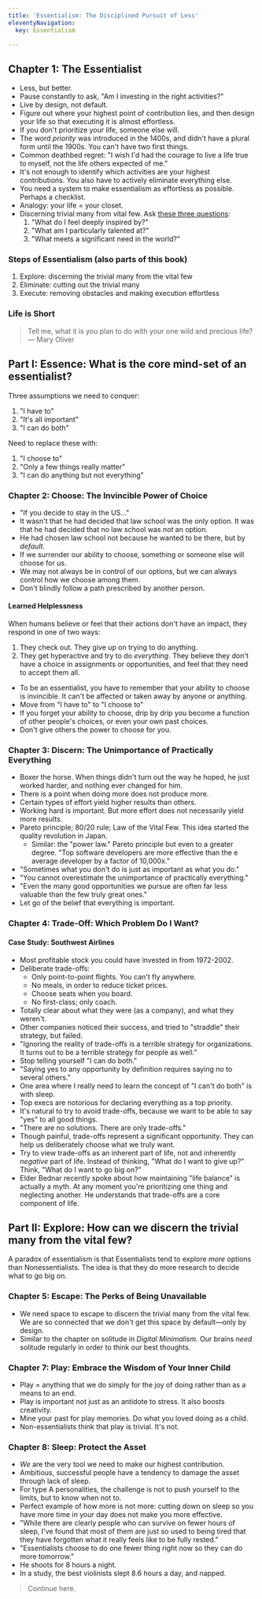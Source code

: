```yaml
---
title: 'Essentialism: The Disciplined Pursuit of Less'
eleventyNavigation:
  key: Essentialism

---
```

## Chapter 1: The Essentialist

* Less, but better.
* Pause constantly to ask, "Am I investing in the right activities?"
* Live by design, not default.
* Figure out where your highest point of contribution lies, and then design your life so that executing it is almost effortless.
* If you don't prioritize your life, someone else will.
* The word _priority_ was introduced in the 1400s, and didn't have a plural form until the 1900s. You can't have two first things.
* Common deathbed regret: "I wish I'd had the courage to live a life true to myself, not the life others expected of me."
* It's not enough to identify which activities are your highest contributions. You also have to actively eliminate everything else.
* You need a system to make essentialism as effortless as possible. Perhaps a checklist.
* Analogy: your life = your closet.
* Discerning trivial many from vital few. Ask [these three questions](three-questions):
  1. "What do I feel deeply inspired by?"
  2. "What am I particularly talented at?"
  3. "What meets a significant need in the world?"

### Steps of Essentialism (also parts of this book)

1. Explore: discerning the trivial many from the vital few
2. Eliminate: cutting out the trivial many
3. Execute: removing obstacles and making execution effortless

### Life is Short

> Tell me, what it is you plan to do
> with your one wild and precious life?
> — Mary Oliver

## Part I: Essence: What is the core mind-set of an essentialist?

Three assumptions we need to conquer:

1. "I have to"
2. "It's all important"
3. "I can do both"

Need to replace these with:

1. "I choose to"
2. "Only a few things really matter"
3. "I can do anything but not everything"

### Chapter 2: Choose: The Invincible Power of Choice

* "If you decide to stay in the US..."
* It wasn't that he had decided that law school was the only option. It was that he had decided that no law school was _not_ an option.
* He had chosen law school not because he wanted to be there, but by _default_.
* If we surrender our ability to choose, something or someone else will choose for us.
* We may not always be in control of our options, but we can always control how we choose among them.
* Don't blindly follow a path prescribed by another person.

#### Learned Helplessness

When humans believe or feel that their actions don't have an impact, they respond in one of two ways:

1. They check out. They give up on trying to do anything.
2. They get hyperactive and try to do _everything_. They believe they don't have a choice in assignments or opportunities, and feel that they need to accept them all.

* To be an essentialist, you have to remember that your ability to choose is invincible. It can't be affected or taken away by anyone or anything.
* Move from "I have to" to "I choose to"
* If you forget your ability to choose, drip by drip you become a function of other people's choices, or even your own past choices.
* Don't give others the power to choose for you.

### Chapter 3: Discern: The Unimportance of Practically Everything

* Boxer the horse. When things didn't turn out the way he hoped, he just worked harder, and nothing ever changed for him.
* There is a point when doing more does not produce more.
* Certain types of effort yield higher results than others.
* Working hard is important. But more effort does not necessarily yield more results.
* Pareto principle; 80/20 rule; Law of the Vital Few. This idea started the quality revolution in Japan.
  * Similar: the "power law." Pareto principle but even to a greater degree. "Top software developers are more effective than the e average developer by a factor of 10,000x."
* "Sometimes what you don't do is just as important as what you do."
* "You cannot overestimate the unimportance of practically everything."
* "Even the many good opportunities we pursue are often far less valuable than the few truly great ones."
* Let go of the belief that everything is important.

### Chapter 4: Trade-Off: Which Problem Do I Want?

#### Case Study: Southwest Airlines

* Most profitable stock you could have invested in from 1972-2002.
* Deliberate trade-offs:
  * Only point-to-point flights. You can't fly anywhere.
  * No meals, in order to reduce ticket prices.
  * Choose seats when you board.
  * No first-class; only coach.
* Totally clear about what they were (as a company), and what they weren't.
* Other companies noticed their success, and tried to "straddle" their strategy, but failed.
* "Ignoring the reality of trade-offs is a terrible strategy for organizations. It turns out to be a terrible strategy for people as well."
* Stop telling yourself "I can do both."
* "Saying yes to any opportunity by definition requires saying no to several others."
* One area where I really need to learn the concept of "I can't do both" is with sleep.
* Top execs are notorious for declaring everything as a top priority.
* It's natural to try to avoid trade-offs, because we want to be able to say "yes" to all good things.
* "There are no solutions. There are only trade-offs."
* Though painful, trade-offs represent a significant opportunity. They can help us deliberately choose what we truly want.
* Try to view trade-offs as an inherent part of life, not and inherently _negative_ part of life. Instead of thinking, "What do I want to give up?" Think, "What do I want to go big on?"
* Elder Bednar recently spoke about how maintaining "life balance" is actually a myth. At any moment you're prioritizing one thing and neglecting another. He understands that trade-offs are a core component of life.

## Part II: Explore: How can we discern the trivial many from the vital few?

A paradox of essentialism is that Essentialists tend to explore _more_ options than Nonessentialists. The idea is that they do more research to decide what to go big on.

### Chapter 5: Escape: The Perks of Being Unavailable

* We need space to escape to discern the trivial many from the vital few. We are so connected that we don't get this space by default—only by design.
* Similar to the chapter on solitude in _Digital Minimalism_. Our brains _need_ solitude regularly in order to think our best thoughts.

### Chapter 7: Play: Embrace the Wisdom of Your Inner Child

* Play = anything that we do simply for the joy of doing rather than as a means to an end.
* Play is important not just as an antidote to stress. It also boosts creativity.
* Mine your past for play memories. Do what you loved doing as a child.
* Non-essentialists think that play is trivial. It's not.

### Chapter 8: Sleep: Protect the Asset

* _We_ are the very tool we need to make our highest contribution.
* Ambitious, successful people have a tendency to damage the asset through lack of sleep.
* For type A personalities, the challenge is not to push yourself to the limits, but to know when not to.
* Perfect example of how more is not more: cutting down on sleep so you have more time in your day does not make you more effective.
* "While there are clearly people who can survive on fewer hours of sleep, I've found that most of them are just so used to being tired that they have forgotten what it really feels like to be fully rested."
* "Essentialists choose to do one fewer thing right now so they can do more tomorrow."
* He shoots for 8 hours a night.
* In a study, the best violinists slept 8.6 hours a day, and napped.

> Continue here.